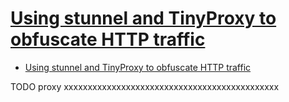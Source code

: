 # [Using stunnel and TinyProxy to obfuscate HTTP traffic](https://bencane.com/2017/04/15/using-stunnel-and-tinyproxy-to-hide-http-traffic/)

- [Using stunnel and TinyProxy to obfuscate HTTP traffic](#using-stunnel-and-tinyproxy-to-obfuscate-http-traffic)




















TODO proxy xxxxxxxxxxxxxxxxxxxxxxxxxxxxxxxxxxxxxxxxxxxxx
